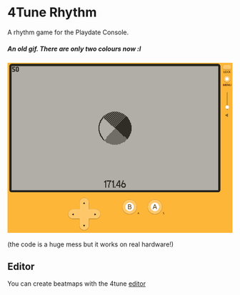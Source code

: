 # 4Tune Rhythm

A rhythm game for the Playdate Console.

##### An old gif. There are only two colours now :l

<img src="misc/thumb.gif" alt="4Tune playing in the simulator">

(the code is a huge mess but it works on real hardware!)

## Editor

You can create beatmaps with the 4tune [editor](https://www.coherentnonsense.com/4tune)